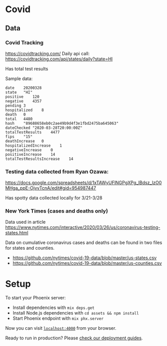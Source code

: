 # Covid

## Data

### Covid Tracking
https://covidtracking.com/
Daily api call: https://covidtracking.com/api/states/daily?state=HI

Has total test results

Sample data:
```
date	20200328
state	"HI"
positive	120
negative	4357
pending	3
hospitalized	8
death	0
total	4480
hash	"89688658eb0c2ae49b9d4f3e1fbd2475ba645063"
dateChecked	"2020-03-28T20:00:00Z"
totalTestResults	4477
fips	"15"
deathIncrease	0
hospitalizedIncrease	1
negativeIncrease	0
positiveIncrease	14
totalTestResultsIncrease	14
```

### Testing data collected from Ryan Ozawa:
https://docs.google.com/spreadsheets/d/1xTAWyUFlNGPgXPg_lBdsz_lzO0MHga_ppE-OjvvTcnA/edit#gid=954987447

Has spotty data collected locally for 3/21-3/28

### New York Times (cases and deaths only)
Data used in article https://www.nytimes.com/interactive/2020/03/26/us/coronavirus-testing-states.html

Data on cumulative coronavirus cases and deaths can be found in two files for states and counties.
- https://github.com/nytimes/covid-19-data/blob/master/us-states.csv
- https://github.com/nytimes/covid-19-data/blob/master/us-counties.csv



# Setup

To start your Phoenix server:

  * Install dependencies with `mix deps.get`
  * Install Node.js dependencies with `cd assets && npm install`
  * Start Phoenix endpoint with `mix phx.server`

Now you can visit [`localhost:4000`](http://localhost:4000) from your browser.

Ready to run in production? Please [check our deployment guides](https://hexdocs.pm/phoenix/deployment.html).
